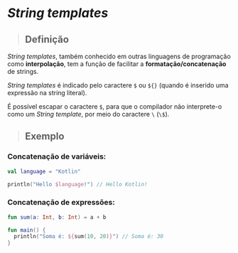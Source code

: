 # _String templates_

> ## **Definição**

_String templates_, também conhecido em outras linguagens de programação como **interpolação**, tem a função de facilitar a **formatação/concatenação** de strings.

_String templates_ é indicado pelo caractere `$` ou `${}` (quando é inserido uma expressão na string literal).

É possível escapar o caractere `$`, para que o compilador não interprete-o como um _String template_, por meio do caractere `\` (`\$`).

> ## **Exemplo**

### **Concatenação de variáveis:**

```kotlin
val language = "Kotlin"

println("Hello $language!") // Hello Kotlin!
```

### **Concatenação de expressões:**

```kotlin
fun sum(a: Int, b: Int) = a + b

fun main() {
  println("Soma é: ${sum(10, 20)}") // Soma é: 30
}
```